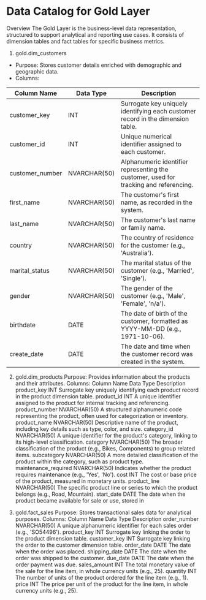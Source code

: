 # Data Catalog for Gold Layer
Overview
The Gold Layer is the business-level data representation, structured to support analytical and reporting use cases. It consists of dimension tables and fact tables for specific business metrics.

1. gold.dim_customers
- Purpose: Stores customer details enriched with demographic and geographic data.
- Columns:

| Column Name     | Data Type       | Description                                                                 |
|-----------------|-----------------|-----------------------------------------------------------------------------|
| customer_key    | INT             | Surrogate key uniquely identifying each customer record in the dimension table. |
| customer_id     | INT             | Unique numerical identifier assigned to each customer.                      |
| customer_number | NVARCHAR(50)    | Alphanumeric identifier representing the customer, used for tracking and referencing. |
| first_name      | NVARCHAR(50)    | The customer's first name, as recorded in the system.                      |
| last_name       | NVARCHAR(50)    | The customer's last name or family name.                                   |
| country         | NVARCHAR(50)    | The country of residence for the customer (e.g., 'Australia').             |
| marital_status  | NVARCHAR(50)    | The marital status of the customer (e.g., 'Married', 'Single').            |
| gender          | NVARCHAR(50)    | The gender of the customer (e.g., 'Male', 'Female', 'n/a').                |
| birthdate       | DATE            | The date of birth of the customer, formatted as YYYY-MM-DD (e.g., 1971-10-06). |
| create_date     | DATE            | The date and time when the customer record was created in the system.      |

2. gold.dim_products
Purpose: Provides information about the products and their attributes.
Columns:
Column Name	Data Type	Description
product_key	INT	Surrogate key uniquely identifying each product record in the product dimension table.
product_id	INT	A unique identifier assigned to the product for internal tracking and referencing.
product_number	NVARCHAR(50)	A structured alphanumeric code representing the product, often used for categorization or inventory.
product_name	NVARCHAR(50)	Descriptive name of the product, including key details such as type, color, and size.
category_id	NVARCHAR(50)	A unique identifier for the product's category, linking to its high-level classification.
category	NVARCHAR(50)	The broader classification of the product (e.g., Bikes, Components) to group related items.
subcategory	NVARCHAR(50)	A more detailed classification of the product within the category, such as product type.
maintenance_required	NVARCHAR(50)	Indicates whether the product requires maintenance (e.g., 'Yes', 'No').
cost	INT	The cost or base price of the product, measured in monetary units.
product_line	NVARCHAR(50)	The specific product line or series to which the product belongs (e.g., Road, Mountain).
start_date	DATE	The date when the product became available for sale or use, stored in

3. gold.fact_sales
Purpose: Stores transactional sales data for analytical purposes.
Columns:
Column Name	Data Type	Description
order_number	NVARCHAR(50)	A unique alphanumeric identifier for each sales order (e.g., 'SO54496').
product_key	INT	Surrogate key linking the order to the product dimension table.
customer_key	INT	Surrogate key linking the order to the customer dimension table.
order_date	DATE	The date when the order was placed.
shipping_date	DATE	The date when the order was shipped to the customer.
due_date	DATE	The date when the order payment was due.
sales_amount	INT	The total monetary value of the sale for the line item, in whole currency units (e.g., 25).
quantity	INT	The number of units of the product ordered for the line item (e.g., 1).
price	INT	The price per unit of the product for the line item, in whole currency units (e.g., 25).
